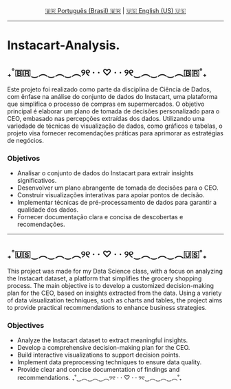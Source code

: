 <center>
    <a href="#portuguese">🇧🇷 Português (Brasil) 🇧🇷</a> |
    <a href="#english">🇺🇸 English (US) 🇺🇸</a>
</center>

---

# Instacart-Analysis.

## <a name="portuguese"></a> ₊˚🇧🇷‿︵‿︵‿︵୨୧ · · ♡ · · ୨୧‿︵‿︵‿︵🇧🇷˚₊
Este projeto foi realizado como parte da disciplina de Ciência de Dados, com ênfase na análise do conjunto de dados do Instacart, uma plataforma que simplifica o processo de compras em supermercados. O objetivo principal é elaborar um plano de tomada de decisões personalizado para o CEO, embasado nas percepções extraídas dos dados. Utilizando uma variedade de técnicas de visualização de dados, como gráficos e tabelas, o projeto visa fornecer recomendações práticas para aprimorar as estratégias de negócios.

### Objetivos
- Analisar o conjunto de dados do Instacart para extrair insights significativos.
- Desenvolver um plano abrangente de tomada de decisões para o CEO.
- Construir visualizações interativas para apoiar pontos de decisão.
- Implementar técnicas de pré-processamento de dados para garantir a qualidade dos dados.
- Fornecer documentação clara e concisa de descobertas e recomendações.


---

## <a name="english"></a> ₊˚🇺🇸‿︵‿︵‿︵୨୧ · · ♡ · · ୨୧‿︵‿︵‿︵🇺🇸˚₊
This project was made for my Data Science class, with a focus on analyzing the Instacart dataset, a platform that simplifies the grocery shopping process. The main objective is to develop a customized decision-making plan for the CEO, based on insights extracted from the data. Using a variety of data visualization techniques, such as charts and tables, the project aims to provide practical recommendations to enhance business strategies.

### Objectives
- Analyze the Instacart dataset to extract meaningful insights.
- Develop a comprehensive decision-making plan for the CEO.
- Build interactive visualizations to support decision points.
- Implement data preprocessing techniques to ensure data quality.
- Provide clear and concise documentation of findings and recommendations.
₊˚‿︵‿︵‿︵୨୧ · · ♡ · · ୨୧‿︵‿︵‿︵˚₊
</center>
